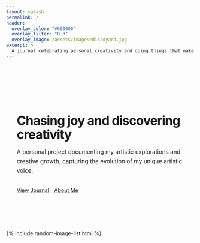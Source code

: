 ```yaml
---
layout: splash
permalink: /
header:
  overlay_color: "#000000"
  overlay_filter: "0.3"
  overlay_image: /assets/images/discoyard.jpg
excerpt: >
  A journal celebrating personal creativity and doing things that make me happy
---
```


<div class="hero-section">
  <div class="container">
    <div class="hero-content">
      <h1 class="hero-title">Chasing joy and <span class="highlight">discovering creativity</span></h1>
      <p class="hero-description">A personal project documenting my artistic explorations and creative growth, capturing the evolution of my unique artistic voice.</p>
      <div class="hero-actions">
        <a href="/journal/" class="btn btn--primary">View Journal</a>
        <a href="/about/" class="btn btn--secondary">About Me</a>
      </div>
    </div>
    <div class="hero-image">
      <div class="image-placeholder gradient-bg">
        <img class="feature-image">
      </div>
    </div>
  </div>
</div>

{% include random-image-list.html %}
<script src="{{ '/assets/js/inspiration.js' | relative_url }}"></script>
<script src="{{ '/assets/js/random-images.js' | relative_url }}"></script>

<style>
/* Hero section styling */
.hero-section {
  padding: 6em 0 4em;
  background-color: var(--white);
}

.container {
  max-width: 1200px;
  margin: 0 auto;
  padding: 0 2em;
}

.hero-section .container {
  display: flex;
  align-items: center;
  gap: 4em;
}

.hero-content {
  flex: 1;
}

.hero-title {
  font-size: 3em;
  font-weight: 700;
  line-height: 1.1;
  margin-bottom: 0.5em;
  color: var(--text);
  letter-spacing: -0.03em;
}

.highlight {
  color: var(--primary);
}

.hero-description {
  font-size: 1.2em;
  color: var(--text-lighter);
  margin-bottom: 2em;
  line-height: 1.6;
}

.hero-actions {
  display: flex;
  gap: 1em;
}

.hero-image {
  flex: 1;
  display: flex;
  justify-content: center;
}

.image-placeholder {
  width: 100%;
  aspect-ratio: 4/3;
  border-radius: 12px;
  overflow: hidden;
  box-shadow: 0 8px 30px rgba(0, 0, 0, 0.12);
  display: flex;
  align-items: center;
  justify-content: center;
}

.feature-image {
  width: 100%;
  height: 100%;
  object-fit: cover;
  min-height: 200px; /* Ensure minimum height on mobile */
  display: block !important; /* Force display on all devices */
}

/* Feature grid styling */
.feature-grid {
  display: grid;
  grid-template-columns: repeat(auto-fit, minmax(280px, 1fr));
  gap: 2em;
  margin: 3em 0;
}

.feature-item {
  background: var(--white);
  padding: 2em;
  border-radius: 12px;
  box-shadow: 0 4px 6px rgba(50, 50, 93, 0.11), 0 1px 3px rgba(0, 0, 0, 0.08);
  transition: all 0.3s ease;
}

.feature-item:hover {
  transform: translateY(-4px);
  box-shadow: 0 7px 14px rgba(50, 50, 93, 0.1), 0 3px 6px rgba(0, 0, 0, 0.08);
}

.feature-icon {
  width: 50px;
  height: 50px;
  border-radius: 12px;
  display: flex;
  align-items: center;
  justify-content: center;
  margin-bottom: 1.5em;
}

.feature-item h3 {
  font-size: 1.3em;
  margin-bottom: 0.7em;
  font-weight: 600;
  color: var(--text);
}

.feature-item p {
  color: var(--text-lighter);
  line-height: 1.6;
  margin-bottom: 1.5em;
}

.feature-link {
  color: var(--primary);
  font-weight: 500;
  text-decoration: none;
  transition: all 0.2s ease;
}

.feature-link:hover {
  color: var(--primary-dark);
  text-decoration: underline;
}

/* Section styling */
.section {
  padding: 5em 0;
}

.section--light {
  background-color: var(--light-bg);
}

.section-actions {
  margin-top: 2em;
  text-align: center;
}

/* CTA section */
.section--cta {
  text-align: center;
  padding: 4em 0;
}

.cta-title {
  color: white;
  font-size: 2.2em;
  margin-bottom: 0.5em;
  font-weight: 700;
}

.cta-text {
  color: rgba(255, 255, 255, 0.9);
  max-width: 600px;
  margin: 0 auto 2em;
  font-size: 1.1em;
}

.btn--light {
  background-color: white !important;
  color: var(--primary-dark) !important;
  font-weight: 500;
  border-radius: 30px;
  padding: 0.7em 1.6em;
  transition: all 0.2s ease;
  box-shadow: 0 4px 6px rgba(0, 0, 0, 0.12);
}

.btn--light:hover {
  transform: translateY(-2px);
  box-shadow: 0 7px 14px rgba(0, 0, 0, 0.15);
}

/* Responsive adjustments */
@media (max-width: 992px) {
  .hero-section .container {
    flex-direction: column;
    gap: 2em;
  }
  
  .hero-title {
    font-size: 2.4em;
  }
  
  .hero-description {
    font-size: 1.1em;
  }
  
  .feature-grid {
    grid-template-columns: repeat(auto-fit, minmax(250px, 1fr));
  }
}

@media (max-width: 576px) {
  .hero-actions {
    flex-direction: column;
    gap: 1em;
  }
  
  .hero-title {
    font-size: 2em;
  }
  
  .section {
    padding: 3em 0;
  }
  
  .hero-image {
    width: 100%;
  }
  
  .image-placeholder {
    width: 100%;
    min-height: 200px;
  }
  
  .feature-image {
    display: block;
    width: 100%;
    height: auto;
  }
}
</style>
